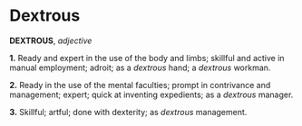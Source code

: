 # Dextrous

**DEXTROUS**, _adjective_

**1.** Ready and expert in the use of the body and limbs; skillful and active in manual employment; adroit; as a _dextrous_ hand; a _dextrous_ workman.

**2.** Ready in the use of the mental faculties; prompt in contrivance and management; expert; quick at inventing expedients; as a _dextrous_ manager.

**3.** Skillful; artful; done with dexterity; as _dextrous_ management.